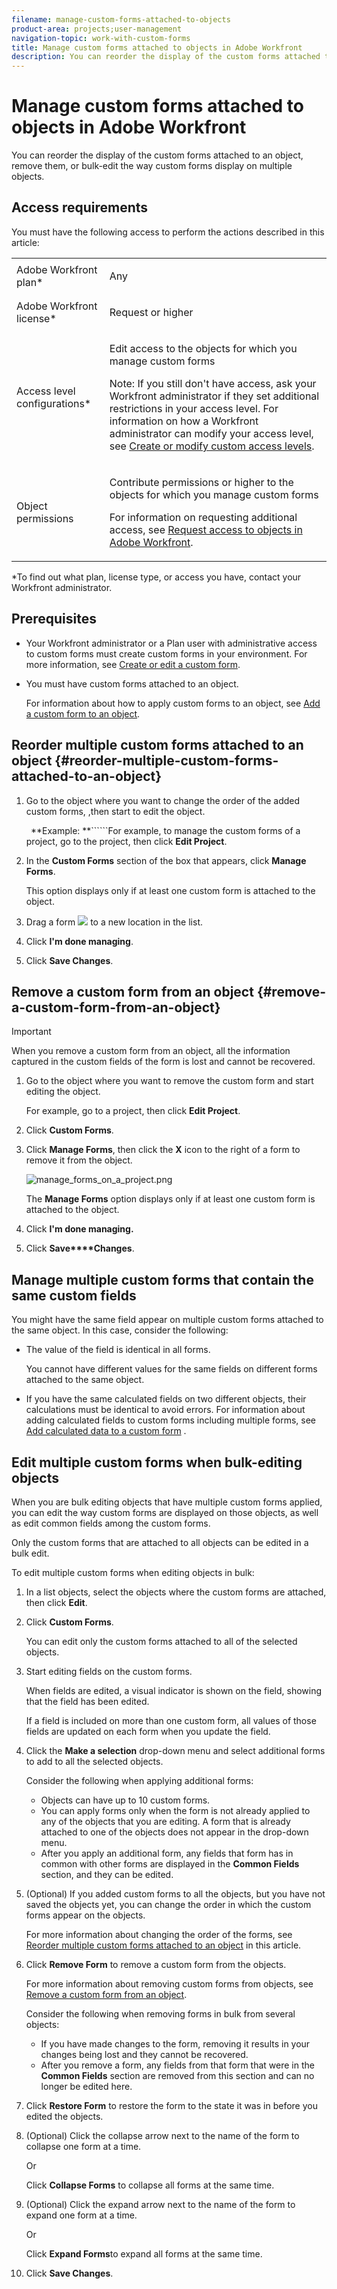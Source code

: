 ```yaml
---
filename: manage-custom-forms-attached-to-objects
product-area: projects;user-management
navigation-topic: work-with-custom-forms
title: Manage custom forms attached to objects in Adobe Workfront
description: You can reorder the display of the custom forms attached to an object, remove them, or bulk-edit the way custom forms display on multiple objects.
---
```


# Manage custom forms attached to objects in Adobe Workfront

You can reorder the display of the custom forms attached to an object, remove them, or bulk-edit the way custom forms display on multiple objects.

## Access requirements

You must have the following access to perform the actions described in this article:

<table cellspacing="0"> 
 <col> 
 <col> 
 <tbody> 
  <tr> 
   <td role="rowheader">Adobe Workfront plan*</td> 
   <td> <p>Any </p> </td> 
  </tr> 
  <tr> 
   <td role="rowheader">Adobe Workfront license*</td> 
   <td> <p>Request or higher</p> </td> 
  </tr> 
  <tr> 
   <td role="rowheader">Access level configurations*</td> 
   <td> <p>Edit access to the objects for which you manage custom forms</p> <p>Note: If you still don't have access, ask your Workfront administrator if they set additional restrictions in your access level. For information on how a Workfront administrator can modify your access level, see <a href="../../administration-and-setup/add-users/configure-and-grant-access/create-modify-access-levels.md" class="MCXref xref">Create or modify custom access levels</a>.</p> </td> 
  </tr> 
  <tr> 
   <td role="rowheader">Object permissions</td> 
   <td> <p>Contribute permissions or higher to the objects for which you manage custom forms</p> <p>For information on requesting additional access, see <a href="../../workfront-basics/grant-and-request-access-to-objects/request-access.md" class="MCXref xref">Request access to objects in Adobe Workfront</a>.</p> </td> 
  </tr> 
 </tbody> 
</table>

&#42;To find out what plan, license type, or access you have, contact your Workfront administrator.

## Prerequisites

* Your Workfront administrator or a Plan user with administrative access to&nbsp;custom forms must create custom forms in your environment. For more information, see [Create or edit a custom form](../../administration-and-setup/customize-workfront/create-manage-custom-forms/create-or-edit-a-custom-form.md).
* You must have custom forms attached to an object.

  For information about how to apply custom forms to an object, see [Add a custom form to an object](../../workfront-basics/work-with-custom-forms/add-a-custom-form-to-an-object.md).

## Reorder multiple custom forms attached to an object {#reorder-multiple-custom-forms-attached-to-an-object}

1. Go to the object where you want to change the order of the added custom forms, ,then start to edit the object.

   ``` ```**Example: **``````For example, to manage the custom forms of a project, go to the project, then click **Edit Project**.

1. In the **Custom Forms** section of the box that appears, click **Manage Forms**.

   This option displays only if at least one custom form is attached to the object.

1. Drag a form ![](assets/move-icon---dots.png) to a new location in the list.
1. Click **I'm done managing**.
1. Click **Save Changes**.

## Remove a custom form from an object {#remove-a-custom-form-from-an-object}

>[!IMPORTANT]
>
>When you remove a custom form from an object, all the information captured in the custom fields of the form is lost and cannot be recovered.

1. Go to the object where you want to remove&nbsp;the custom form and start editing the object.

   For example, go to a project, then click **Edit Project**.

1. Click **Custom Forms**.
1. Click **Manage Forms**, then click the **X** icon to the right of a form to remove it from the object.

   ![manage_forms_on_a_project.png](assets/manage-forms-on-a-project-350x224.png)

   The **Manage Forms** option displays only if at least one custom form is attached to the object.

1. Click **I'm done managing.**
1. Click **Save****Changes**.

## Manage multiple custom forms that contain the same custom fields

You might have the same field appear on multiple custom forms attached to the same object. In this case, consider the following:

* The value of the field is identical in all forms.

  You cannot have different values for the same fields on different forms attached to the same object.

* If you have the same calculated fields on two different objects, their calculations must be identical to avoid errors. For information about adding calculated fields to custom forms including multiple forms, see [Add calculated data to a custom form](../../administration-and-setup/customize-workfront/create-manage-custom-forms/add-calculated-data-to-custom-form.md) .

## Edit multiple custom forms when bulk-editing objects

When you are bulk editing objects that have multiple custom forms applied, you can edit the way custom forms are displayed on those objects, as well as edit common fields among the custom forms.

Only the custom forms that are attached to all objects can be edited in a bulk edit.

To edit multiple custom forms when editing objects in bulk:

1. In a list objects, select the objects where the custom forms are attached, then click **Edit**.
1. Click **Custom Forms**.

   You can edit only the custom forms attached to all of the selected objects.

1. Start editing fields on the custom forms.

   When fields are edited, a visual indicator is shown on the field, showing that the field has been edited.

   If a field is included on more than one custom form, all values of those fields are updated on each form when you update the field.

1. Click&nbsp;the **Make a selection** drop-down menu and select&nbsp;additional forms to add to all the selected objects.

   Consider the following when applying additional forms:

   * Objects can have up to 10 custom forms.
   * You can apply forms only when the form is not&nbsp;already applied to any of the objects that you are editing. A form that is already attached to one of the objects does not appear in the drop-down menu.
   * After you apply an additional form, any fields that form has in common with other forms are displayed in the **Common Fields** section, and they can be edited.

1. (Optional) If you added custom forms to all the objects, but you have not saved the objects yet, you can change the order in which the custom forms appear on the objects.

   For more information about changing the order of the forms, see [Reorder multiple custom forms attached to an object](#reorder-multiple-custom-forms-attached-to-an-object) in this article.

1. Click **Remove Form** to remove a custom form from the objects.

   For more information about removing custom forms from objects, see [Remove a custom form from an object](#remove-a-custom-form-from-an-object).

   Consider the following when removing forms in bulk from several objects:

   * If you have made changes to the form, removing it results in your changes being lost and they cannot be recovered.
   * After you remove a form, any fields from that form that were in the **Common Fields** section are removed from this section and can no longer be edited here.

1. Click&nbsp;**Restore Form** to restore the form to the state it was in before you edited the objects.
1. (Optional) Click the collapse arrow next to the name of the form to collapse one form at a time.

   Or

   Click **Collapse Forms** to collapse all forms at the same time.

1. (Optional) Click the expand arrow next to the name of the form to expand one form at a time.

   Or

   Click **Expand Forms**to expand all forms at the same time.&nbsp;

1. Click **Save Changes**.

